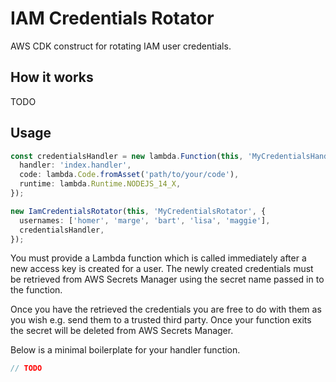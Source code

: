 # IAM Credentials Rotator

AWS CDK construct for rotating IAM user credentials.

## How it works

TODO

## Usage

```typescript
const credentialsHandler = new lambda.Function(this, 'MyCredentialsHandler', {
  handler: 'index.handler',
  code: lambda.Code.fromAsset('path/to/your/code'),
  runtime: lambda.Runtime.NODEJS_14_X,
});

new IamCredentialsRotator(this, 'MyCredentialsRotator', {
  usernames: ['homer', 'marge', 'bart', 'lisa', 'maggie'],
  credentialsHandler,
});
```

You must provide a Lambda function which is called immediately after a new access key is created for a user. The newly created credentials must be retrieved from AWS Secrets Manager using the secret name passed in to the function. 

Once you have the retrieved the credentials you are free to do with them as you wish e.g. send them to a trusted third party. Once your function exits the secret will be deleted from AWS Secrets Manager.

Below is a minimal boilerplate for your handler function.

```typescript
// TODO
```